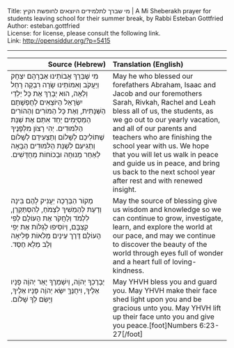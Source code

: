 <html>
<head></head>
<body>
Title: מי שברך לתלמידים היוצאים לחופשת הקיץ | A Mi Sheberakh prayer for students leaving school for their summer break, by Rabbi Esteban Gottfried<br />
Author: esteban.gottfried<br />
License: for license, please consult the following link.<br />
Link: <a href="http://opensiddur.org/?p=5415">http://opensiddur.org/?p=5415</a>
<p />
<hr />

<table style="margin-left: auto;margin-right: auto;" class="draggable">
<thead><tr><th id="x" style="text-align: right;">Source (Hebrew)</th><th style="text-align: left;">Translation (English)</th></tr></thead>
<tbody>
<tr><td style="vertical-align:top;" width="46%">
<div class="liturgy"><span lang="he">
מִי שֶׁבֵּרֵךְ אֲבוֹתֵינוּ אַבְרָהָם יִצְחָק וְיַעֲקֹב 
וְאִמּוֹתֵינוּ שָׂרָה רִבְקָה רָחֵל וְלֵאָה, 
הוּא יְבָרֵךְ אֶת כָּל יַלְדֵי יִשְׂרָאֵל הַיּוֹצְאִים לְחֻפְשָׁתָם הַשְּׁנָתִית, 
וְאֶת כָּל הַמּוֹרִים וְהַהוֹרִים הַמְּסַיְּמִים יַחַד אִתַּם אֶת שְׁנַת הַלִּמּוּדִים. 
יְהִי רָצוֹן מִלְּפָנֶיךָ שֶׁתּוֹלִיכֵם לְשָׁלוֹם וְתַצְעִידֵם לְשָׁלוֹם 
וְתַגִיעַם לִשְׁנַת הַלִּמּוּדִים הַבָּאָה לְאַחַר מְנוּחָה וּבְכוֹחוֹת מְחֻדָּשִׁים.‏
</span></div></td>
 
<td style="vertical-align:top;" width="53%"><div class="english">
May he who blessed our forefathers Abraham, Isaac and Jacob 
and our foremothers Sarah, Rivkah, Rachel and Leah 
bless all of us, the students, as we go out to our yearly vacation, 
and all of our parents and teachers who are finishing the school year with us. 
We hope that you will let us walk in peace and guide us in peace, 
and bring us back to the next school year after rest and with renewed insight.  
</div></td></tr>


<tr><td style="vertical-align:top;" width="46%"><div class="liturgy"><span lang="he">
מְקוֹר הַבְּרָכָה יַעֲנִיק לָהֶם בִּינָה וְדַעַת 
לְהַמְשִׁיךְ לִצְמֹחַ, 
לְהִסְתַּקְרֵן, לִלְמֹד וְלַחֲקֹר אֶת הָעוֹלָם 
לְפִי קִצְבָּם, 
וְיוֹסִיפוּ לְגַלּוֹת אֶת יְפִי הָעוֹלָם 
דֶּרֶך עֵינַיִם מְלֵאוֹת פְּלִיאָה 
וְלֵב מְלֵא חֶסֶד.‏
</span></div></td>
 
<td style="vertical-align:top;" width="53%"><div class="english">
May the source of blessing give us wisdom and knowledge 
so we can continue to grow, 
investigate, learn, and explore the world 
at our pace, 
and may we continue to discover the beauty of the world 
through eyes full of wonder 
and a heart full of loving-kindness.
</div></td></tr>


<tr><td style="vertical-align:top;" width="46%"><div class="liturgy"><span lang="he">
יְבָרֶכְךָ יְהוָֹה, וְיִשְׁמְרֶךָ 
יָאֵר יְהוָֹה פָּנָיו אֵלֶיךָ, וִיחֻנֶּךָּ 
יִשָּׂא יְהוָֹה פָּנָיו אֵלֶיךָ, וְיָשֵׂם לְךָ שָׁלוֹם.‏
</span></div></td>
 
<td style="vertical-align:top;" width="53%"><div class="english">
May YHVH bless you and guard you. 
May YHVH make their face shed light upon you and be gracious unto you. 
May YHVH lift up their face unto you and give you peace.[foot]Numbers 6:23-27[/foot]
</div></td></tr>
</tbody></table>


</body>
</html>